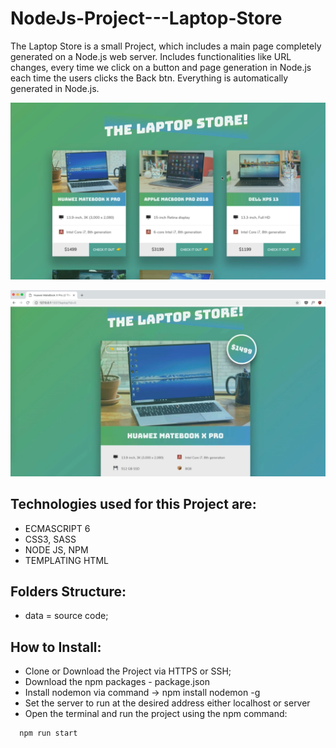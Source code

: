 # NodeJs-Project---Laptop-Store
The Laptop Store is a small Project, which includes a main page completely generated on a Node.js web server. Includes functionalities like URL changes, every time we click on a button and page generation in Node.js each time the users clicks the Back btn. Everything is automatically generated in Node.js.

<p align="center">
  <img src="https://raw.githubusercontent.com/Portfolio-Projects/NodeJs-Project---Laptop-Store/master/img/overview.png">
</p>
<p align="center">
  <img src="https://raw.githubusercontent.com/Portfolio-Projects/NodeJs-Project---Laptop-Store/master/img/product.png">
</p>

## Technologies used for this Project are:
- ECMASCRIPT 6
- CSS3, SASS
- NODE JS, NPM
- TEMPLATING HTML

## Folders Structure:
- data = source code;

## How to Install: 
- Clone or Download the Project via HTTPS or SSH;
- Download the npm packages - package.json
- Install nodemon via command -> npm install nodemon -g 
- Set the server to run at the desired address either localhost or server
- Open the terminal and run the project using the npm command:

```
  npm run start
```

